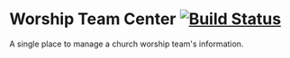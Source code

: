 # Worship Team Center [![Build Status](https://travis-ci.org/timothyandrew/worship-team-centre.svg?branch=master)](https://travis-ci.org/timothyandrew/worship-team-centre)

A single place to manage a church worship team's information.
